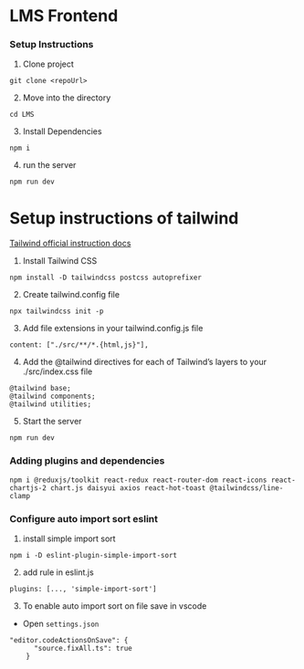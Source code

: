 # LMS Frontend

### Setup Instructions

1. Clone project

```
git clone <repoUrl>
```

2. Move into the directory

```
cd LMS
```

3. Install Dependencies

```
npm i
```

4. run the server

```
npm run dev
```

# Setup instructions of tailwind

[Tailwind official instruction docs](https://tailwindcss.com/docs/installation)

1. Install Tailwind CSS

```
npm install -D tailwindcss postcss autoprefixer
```

2. Create tailwind.config file

```
npx tailwindcss init -p
```

3. Add file extensions in your tailwind.config.js file

```
content: ["./src/**/*.{html,js}"],
```

4. Add the @tailwind directives for each of Tailwind’s layers to your ./src/index.css file

```
@tailwind base;
@tailwind components;
@tailwind utilities;
```

5. Start the server

```
npm run dev
```

### Adding plugins and dependencies

```
npm i @reduxjs/toolkit react-redux react-router-dom react-icons react-chartjs-2 chart.js daisyui axios react-hot-toast @tailwindcss/line-clamp
```

### Configure auto import sort eslint

1. install simple import sort

```
npm i -D eslint-plugin-simple-import-sort
```

2. add rule in eslint.js

```
plugins: [..., 'simple-import-sort']
```

3. To enable auto import sort on file save in vscode

- Open `settings.json`

```
"editor.codeActionsOnSave": {
      "source.fixAll.ts": true
    }
```

